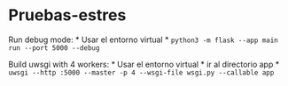 # Pruebas-estres

Run debug mode:
	* Usar el entorno virtual
	* `python3 -m flask --app main run --port 5000 --debug`

Build uwsgi with 4 workers:
	* Usar el entorno virtual
	* ir al directorio app
	* `uwsgi --http :5000 --master -p 4 --wsgi-file wsgi.py --callable app`
